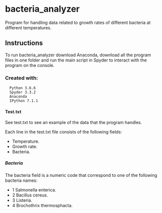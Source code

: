 # bacteria_analyzer
Program for handling data related to growth rates of different bacteria at different temperatures.

## Instructions

To run bacteria_analyzer download Anaconda, download all the program files in one folder and run the main script in Spyder to interact with the program on the console.
### Created with:

      Python 3.6.6
      Spyder 3.3.2
      Anaconda
      IPython 7.1.1

#### Test.txt
See test.txt to see an example of the data that the program handles.

Each line in the test.txt file consists of the following fields:
* Temperature.
* Growth rate.
* Bacteria.

##### Bacteria
The bacteria field is a numeric code that correspond to one of the following bacteria names:
* 1  Salmonella enterica.
* 2  Bacillus cereus.
* 3  Listeria.
* 4  Brochothrix thermosphacta.
